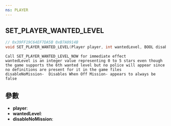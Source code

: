 ```yaml
---
ns: PLAYER
---
```

## SET_PLAYER_WANTED_LEVEL

```c
// 0x39FF19C64EF7DA5B 0xB7A0914B
void SET_PLAYER_WANTED_LEVEL(Player player, int wantedLevel, BOOL disableNoMission);
```

```
Call SET_PLAYER_WANTED_LEVEL_NOW for immediate effect  
wantedLevel is an integer value representing 0 to 5 stars even though the game supports the 6th wanted level but no police will appear since no definitions are present for it in the game files  
disableNoMission-  Disables When Off Mission- appears to always be false  
```

## 參數
* **player**: 
* **wantedLevel**: 
* **disableNoMission**: 

